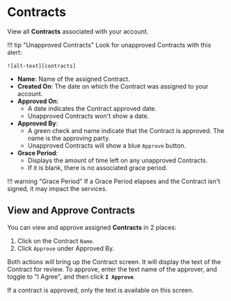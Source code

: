 # Contracts
View all **Contracts** associated with your account. 

!!! tip "Unapproved Contracts"
    Look for unapproved Contracts with this alert:
    
    ![alt-text][contracts]

+ **Name**: Name of the assigned Contract.
+ **Created On**: The date on which the Contract was assigned to your account. 
+ **Approved On**: 
    + A date indicates the Contract approved date. 
    + Unapproved Contracts won't show a date. 
+ **Approved By**: 
    + A green check and name indicate that the Contract is approved. The name is the approving party. 
    + Unapproved Contracts will show a blue `Approve` button. 
+ **Grace Period**: 
    + Displays the amount of time left on any unapproved Contracts.
    + If it is blank, there is no associated grace period.
    
!!! warning "Grace Period"
    If a Grace Period elapses and the Contract isn't signed, it may impact the services. 
    
## View and Approve Contracts
You can view and approve assigned **Contracts** in 2 places:

1. Click on the Contract `Name`.
2. Click `Approve` under Approved By.

Both actions will bring up the Contract screen. It will display the text of the Contract for review. To approve, enter the text name of the approver, and toggle to "I Agree", and then click **`I Approve`**.  

If a contract is approved, only the text is available on this screen.

[contracts]: img/cp-contracts.png
